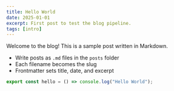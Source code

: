```yaml
---
title: Hello World
date: 2025-01-01
excerpt: First post to test the blog pipeline.
tags: [intro]
---
```


Welcome to the blog! This is a sample post written in Markdown.

- Write posts as `.md` files in the `posts` folder
- Each filename becomes the slug
- Frontmatter sets title, date, and excerpt

```ts
export const hello = () => console.log("Hello World");
```


